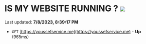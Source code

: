 # IS MY WEBSITE RUNNING ? [![](https://img.shields.io/static/v1?label=Sponsor&message=%E2%9D%A4&logo=GitHub&color=%23fe8e86)](https://github.com/sponsors/<username>)

Last updated: **7/8/2023, 8:39:17 PM**

- `GET` [https://youssefservice.me](https://youssefservice.me) - **Up** (965ms)
